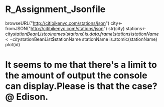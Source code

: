 # R_Assignment_Jsonfile
browseURL("http://citibikenyc.com/stations/json")
city<-fromJSON("http://citibikenyc.com/stations/json")
str(city)
stations<-city$stationBeanList
colnames(stations)
is.data.frame(stations)
stationName<-city$stationBeanList$stationName
stationName
is.atomic(stationName)
plot(id)
# It seems to me that there's a limit to the amount of output the console can display.Please is that the case? @ Edison.
